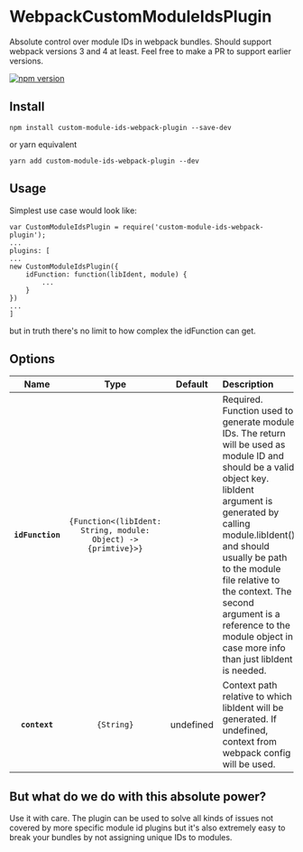 # WebpackCustomModuleIdsPlugin

Absolute control over module IDs in webpack bundles. Should support webpack versions 3 and 4 at least. Feel free to make a PR to support earlier versions.

[![npm version](https://badge.fury.io/js/custom-module-ids-webpack-plugin.svg)](http://badge.fury.io/js/custom-module-ids-webpack-plugin)

## Install

```
npm install custom-module-ids-webpack-plugin --save-dev

```

or yarn equivalent

```
yarn add custom-module-ids-webpack-plugin --dev

```

## Usage

Simplest use case would look like:

```
var CustomModuleIdsPlugin = require('custom-module-ids-webpack-plugin');
...
plugins: [
...
new CustomModuleIdsPlugin({
	idFunction: function(libIdent, module) {
		...
	}
})
...
]
```

but in truth there's no limit to how complex the idFunction can get.

## Options

|Name|Type|Default|Description|
|:--:|:--:|:-----:|:----------|
|**`idFunction`**|`{Function<(libIdent: String, module: Object) -> {primtive}>}`||Required. Function used to generate module IDs. The return will be used as module ID and should be a valid object key. libIdent argument is generated by calling module.libIdent() and should usually be path to the module file relative to the context. The second argument is a reference to the module object in case more info than just libIdent is needed. |
|**`context`**|`{String}`|undefined|Context path relative to which libIdent will be generated. If undefined, context from webpack config will be used.|


## But what do we do with this absolute power?

Use it with care. The plugin can be used to solve all kinds of issues not covered by more specific module id plugins but it's also extremely easy to break your bundles by not assigning unique IDs to modules.